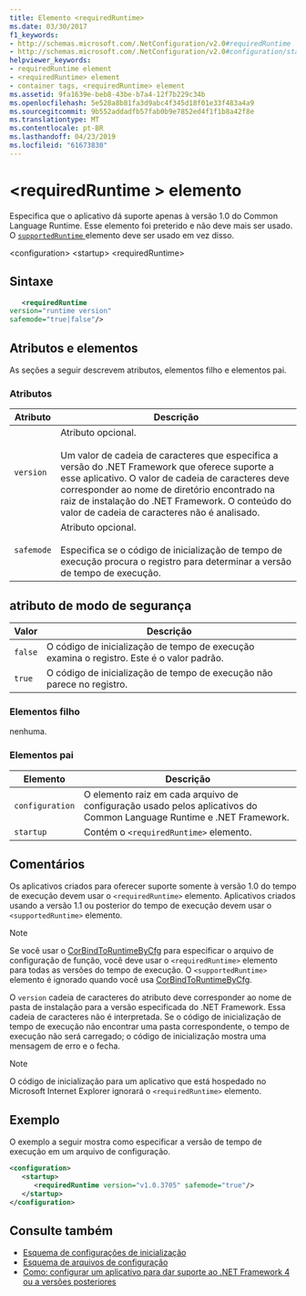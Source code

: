 ```yaml
---
title: Elemento <requiredRuntime>
ms.date: 03/30/2017
f1_keywords:
- http://schemas.microsoft.com/.NetConfiguration/v2.0#requiredRuntime
- http://schemas.microsoft.com/.NetConfiguration/v2.0#configuration/startup/requiredRuntime
helpviewer_keywords:
- requiredRuntime element
- <requiredRuntime> element
- container tags, <requiredRuntime> element
ms.assetid: 9fa1639e-beb8-43be-b7a4-12f7b229c34b
ms.openlocfilehash: 5e528a8b81fa3d9abc4f345d18f01e33f483a4a9
ms.sourcegitcommit: 9b552addadfb57fab0b9e7852ed4f1f1b8a42f8e
ms.translationtype: MT
ms.contentlocale: pt-BR
ms.lasthandoff: 04/23/2019
ms.locfileid: "61673830"
---
```

# <a name="requiredruntime-element"></a>\<requiredRuntime > elemento

Especifica que o aplicativo dá suporte apenas à versão 1.0 do Common Language Runtime. Esse elemento foi preterido e não deve mais ser usado. O [ `supportedRuntime` ](supportedruntime-element.md) elemento deve ser usado em vez disso.

\<configuration> \<startup> \<requiredRuntime>

## <a name="syntax"></a>Sintaxe

```xml
   <requiredRuntime  
version="runtime version"
safemode="true|false"/>
```

## <a name="attributes-and-elements"></a>Atributos e elementos

As seções a seguir descrevem atributos, elementos filho e elementos pai.

### <a name="attributes"></a>Atributos

|Atributo|Descrição|
|---------------|-----------------|
|`version`|Atributo opcional.<br /><br /> Um valor de cadeia de caracteres que especifica a versão do .NET Framework que oferece suporte a esse aplicativo. O valor de cadeia de caracteres deve corresponder ao nome de diretório encontrado na raiz de instalação do .NET Framework. O conteúdo do valor de cadeia de caracteres não é analisado.|
|`safemode`|Atributo opcional.<br /><br /> Especifica se o código de inicialização de tempo de execução procura o registro para determinar a versão de tempo de execução.|

## <a name="safemode-attribute"></a>atributo de modo de segurança

|Valor|Descrição|
|-----------|-----------------|
|`false`|O código de inicialização de tempo de execução examina o registro. Este é o valor padrão.|
|`true`|O código de inicialização de tempo de execução não parece no registro.|

### <a name="child-elements"></a>Elementos filho

nenhuma.

### <a name="parent-elements"></a>Elementos pai

|Elemento|Descrição|
|-------------|-----------------|
|`configuration`|O elemento raiz em cada arquivo de configuração usado pelos aplicativos do Common Language Runtime e .NET Framework.|
|`startup`|Contém o `<requiredRuntime>` elemento.|

## <a name="remarks"></a>Comentários
 Os aplicativos criados para oferecer suporte somente à versão 1.0 do tempo de execução devem usar o `<requiredRuntime>` elemento. Aplicativos criados usando a versão 1.1 ou posterior do tempo de execução devem usar o `<supportedRuntime>` elemento.

> [!NOTE]
> Se você usar o [CorBindToRuntimeByCfg](../../../unmanaged-api/hosting/corbindtoruntimebycfg-function.md) para especificar o arquivo de configuração de função, você deve usar o `<requiredRuntime>` elemento para todas as versões do tempo de execução. O `<supportedRuntime>` elemento é ignorado quando você usa [CorBindToRuntimeByCfg](../../../unmanaged-api/hosting/corbindtoruntimebycfg-function.md).

 O `version` cadeia de caracteres do atributo deve corresponder ao nome de pasta de instalação para a versão especificada do .NET Framework. Essa cadeia de caracteres não é interpretada. Se o código de inicialização de tempo de execução não encontrar uma pasta correspondente, o tempo de execução não será carregado; o código de inicialização mostra uma mensagem de erro e o fecha.

> [!NOTE]
> O código de inicialização para um aplicativo que está hospedado no Microsoft Internet Explorer ignorará o `<requiredRuntime>` elemento.

## <a name="example"></a>Exemplo

O exemplo a seguir mostra como especificar a versão de tempo de execução em um arquivo de configuração.

```xml
<configuration>
   <startup>
      <requiredRuntime version="v1.0.3705" safemode="true"/>
   </startup>
</configuration>
```

## <a name="see-also"></a>Consulte também

- [Esquema de configurações de inicialização](index.md)
- [Esquema de arquivos de configuração](../index.md)
- [Como: configurar um aplicativo para dar suporte ao .NET Framework 4 ou a versões posteriores](../../../migration-guide/how-to-configure-an-app-to-support-net-framework-4-or-4-5.md)
